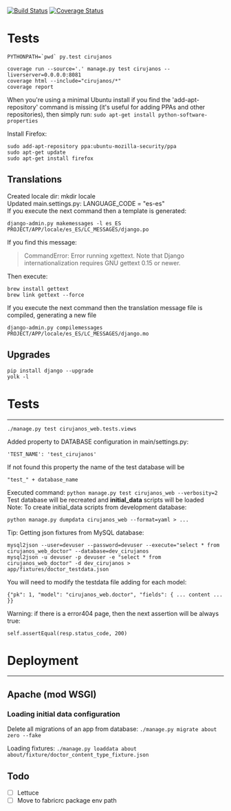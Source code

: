 [![Build Status](https://travis-ci.org/dsaenztagarro/django-cirujanos.svg?branch=master)](https://travis-ci.org/dsaenztagarro/django-cirujanos)
[![Coverage Status](https://coveralls.io/repos/dsaenztagarro/django-cirujanos/badge.png?branch=master)](https://coveralls.io/r/dsaenztagarro/django-cirujanos?branch=master)

# Tests

```
PYTHONPATH=`pwd` py.test cirujanos

coverage run --source='.' manage.py test cirujanos --liverserver=0.0.0.0:8081
coverage html --include="cirujanos/*"
coverage report
```

When you're using a minimal Ubuntu install if you find the
'add-apt-repository' command is missing (it's useful for adding PPAs and other
repositories), then simply run:
`sudo apt-get install python-software-properties`

Install Firefox:

```
sudo add-apt-repository ppa:ubuntu-mozilla-security/ppa
sudo apt-get update
sudo apt-get install firefox
```


## Translations

Created locale dir: mkdir locale  
Updated main.settings.py: LANGUAGE_CODE = "es-es"  
If you execute the next command then a template is generated: 

```
django-admin.py makemessages -l es_ES  
PROJECT/APP/locale/es_ES/LC_MESSAGES/django.po
```

If you find this message:
> CommandError: Error running xgettext. Note that Django internationalization
  requires GNU gettext 0.15 or newer.
  
Then execute:

```
brew install gettext
brew link gettext --force
```

If you execute the next command then the translation message file is compiled,
generating a new file

```
django-admin.py compilemessages
PROJECT/APP/locale/es_ES/LC_MESSAGES/django.mo
```

## Upgrades

```
pip install django --upgrade
yolk -l
```

# Tests
- - -

```
./manage.py test cirujanos_web.tests.views
```

Added property to DATABASE configuration in main/settings.py:

```
'TEST_NAME': 'test_cirujanos'
```

If not found this property the name of the test database will be

```
"test_" + database_name
```

Executed command: `python manage.py test cirujanos_web --verbosity=2`  
Test database will be recreated and **initial_data** scripts will be loaded  
Note: To create initial_data scripts from development database:

```
python manage.py dumpdata cirujanos_web --format=yaml > ...
```

Tip: Getting json fixtures from MySQL database:

```
mysql2json --user=devuser --password=devuser --execute="select * from cirujanos_web_doctor" --database=dev_cirujanos
mysql2json -u devuser -p devuser -e "select * from cirujanos_web_doctor" -d dev_cirujanos > app/fixtures/doctor_testdata.json
```

You will need to modify the testdata file adding for each model:

```
{"pk": 1, "model": "cirujanos_web.doctor", "fields": { ... content ... }}
```

Warning: if there is a error404 page, then the next assertion will be always true:

```
self.assertEqual(resp.status_code, 200)
```

# Deployment
- - -
## Apache (mod WSGI)

### Loading initial data configuration

Delete all migrations of an app from database:
`./manage.py migrate about zero --fake`

Loading fixtures:
`./manage.py loaddata about about/fixture/doctor_content_type_fixture.json`


## Todo

- [ ] Lettuce
- [ ] Move to fabricrc package env path
